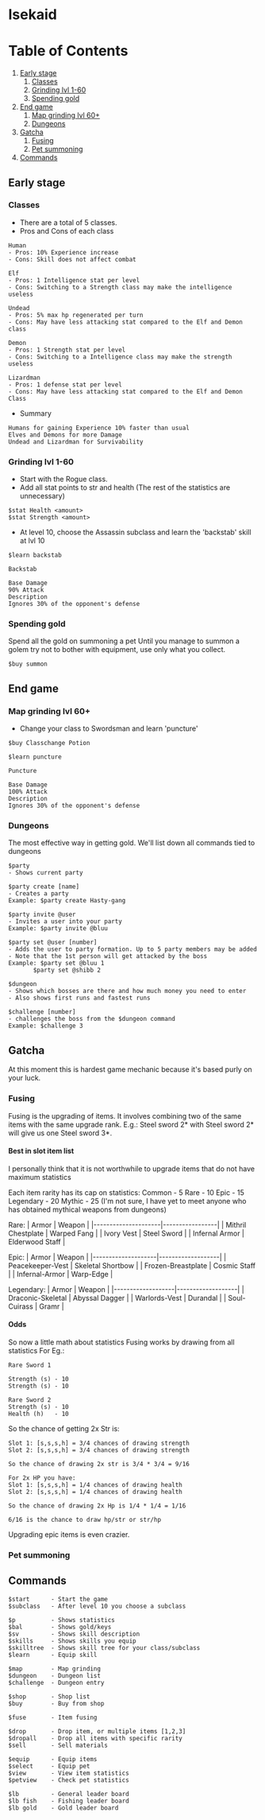 # Isekaid
# Table of Contents
1. [Early stage](#early)
    1. [Classes](#early2)
    2. [Grinding lvl 1-60](#early3)
    3. [Spending gold](#early4)
2. [End game](#end)
    1. [Map grinding lvl 60+](#end)
    2. [Dungeons](#end)
3. [Gatcha](#gatcha)
    1. [Fusing](#gatcha1)
    2. [Pet summoning](#gatcha2)
4. [Commands](#command)

## Early stage <a name="early"></a>
### Classes <a name="early2"></a>
- There are a total of 5 classes.
- Pros and Cons of each class

```
Human 
- Pros: 10% Experience increase
- Cons: Skill does not affect combat
```

```
Elf	
- Pros: 1 Intelligence stat per level
- Cons: Switching to a Strength class may make the intelligence useless
```

```
Undead
- Pros: 5% max hp regenerated per turn
- Cons: May have less attacking stat compared to the Elf and Demon class
```

```
Demon	
- Pros: 1 Strength stat per level
- Cons: Switching to a Intelligence class may make the strength useless
```

```
Lizardman
- Pros: 1 defense stat per level
- Cons: May have less attacking stat compared to the Elf and Demon Class
```

- Summary

```
Humans for gaining Experience 10% faster than usual
Elves and Demons for more Damage
Undead and Lizardman for Survivability
```

### Grinding lvl 1-60 <a name="early3"></a>
- Start with the Rogue class.
- Add all stat points to str and health
(The rest of the statistics are unnecessary)
```
$stat Health <amount>
$stat Strength <amount>
```
- At level 10, choose the Assassin subclass and learn the 'backstab' skill at lvl 10
```
$learn backstab
```

```
Backstab

Base Damage
90% Attack
Description
Ignores 30% of the opponent's defense
```

### Spending gold <a name="early4"></a>
Spend all the gold on summoning a pet Until you manage to summon a golem try not to bother with equipment, use only what you collect.
```
$buy summon
```
## End game <a name="end"></a>
### Map grinding lvl 60+ <a name="end1"></a>
- Change your class to Swordsman and learn 'puncture'
```
$buy Classchange Potion
```
```
$learn puncture
```
```
Puncture

Base Damage
100% Attack
Description
Ignores 30% of the opponent's defense

```
### Dungeons <a name="end2"></a>

The most effective way in getting gold. We'll list down all commands tied to dungeons

```
$party
- Shows current party

$party create [name]
- Creates a party
Example: $party create Hasty-gang

$party invite @user
- Invites a user into your party
Example: $party invite @bluu

$party set @user [number]
- Adds the user to party formation. Up to 5 party members may be added
- Note that the 1st person will get attacked by the boss
Example: $party set @bluu 1
	   $party set @shibb 2

$dungeon
- Shows which bosses are there and how much money you need to enter
- Also shows first runs and fastest runs

$challenge [number]
- challenges the boss from the $dungeon command
Example: $challenge 3
```

## Gatcha <a name="gatcha"></a>
At this moment this is hardest game mechanic because it's based purly on your luck.
### Fusing <a name="gatcha1"></a>
Fusing is the upgrading of items. It involves combining two of the same items with the same upgrade rank. E.g.:
Steel sword 2* with Steel sword 2* will give us one Steel sword 3*.

#### Best in slot item list

I personally think that it is not worthwhile to upgrade items that do not have maximum statistics

Each item rarity has its cap on statistics:
Common - 5
Rare - 10
Epic - 15
Legendary - 20
Mythic - 25 (I'm not sure, I have yet to meet anyone who has obtained mythical weapons from dungeons)

Rare:
| Armor               | Weapon          |
|---------------------|-----------------|
| Mithril Chestplate  | Warped Fang     |
| Ivory Vest          | Steel Sword     |
| Infernal Armor      | Elderwood Staff |

Epic:
| Armor		     | Weapon            |
|--------------------|-------------------|
| Peacekeeper-Vest   | Skeletal Shortbow |
| Frozen-Breastplate | Cosmic Staff      |
| Infernal-Armor     | Warp-Edge         |

Legendary:
| Armor		    | Weapon            |
|-------------------|-------------------|
| Draconic-Skeletal | Abyssal Dagger    |
| Warlords-Vest     | Durandal          |
| Soul-Cuirass      | Gramr             |

#### Odds
So now a little math about statistics
Fusing works by drawing from all statistics
For Eg.:
```
Rare Sword 1

Strength (s) - 10
Strength (s) - 10

Rare Sword 2
Strength (s) - 10
Health (h)   - 10

```
So the chance of getting 2x Str is:
```
Slot 1: [s,s,s,h] = 3/4 chances of drawing strength
Slot 2: [s,s,s,h] = 3/4 chances of drawing strength

So the chance of drawing 2x str is 3/4 * 3/4 = 9/16

For 2x HP you have:
Slot 1: [s,s,s,h] = 1/4 chances of drawing health
Slot 2: [s,s,s,h] = 1/4 chances of drawing health

So the chance of drawing 2x Hp is 1/4 * 1/4 = 1/16

6/16 is the chance to draw hp/str or str/hp
```
Upgrading epic items is even crazier.

### Pet summoning <a name="gatcha2"></a>

## Commands <a name="command"></a>
```
$start      - Start the game
$subclass   - After level 10 you choose a subclass

$p          - Shows statistics
$bal        - Shows gold/keys
$sv         - Shows skill description
$skills     - Shows skills you equip
$skilltree  - Shows skill tree for your class/subclass
$learn      - Equip skill

$map        - Map grinding
$dungeon    - Dungeon list
$challenge  - Dungeon entry

$shop       - Shop list
$buy        - Buy from shop

$fuse       - Item fusing

$drop       - Drop item, or multiple items [1,2,3]
$dropall    - Drop all items with specific rarity
$sell       - Sell materials

$equip      - Equip items
$select     - Equip pet
$view       - View item statistics
$petview    - Check pet statistics

$lb         - General leader board
$lb fish    - Fishing leader board
$lb gold    - Gold leader board
```

